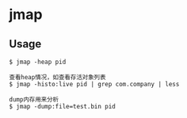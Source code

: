 # jmap

## Usage

    $ jmap -heap pid

    查看heap情况，如查看存活对象列表
    $ jmap -histo:live pid | grep com.company | less

    dump内存用来分析
    $ jmap -dump:file=test.bin pid